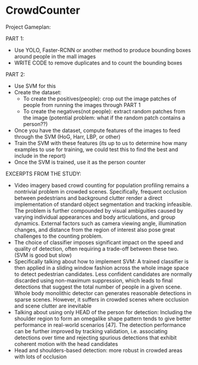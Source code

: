 # CrowdCounter

Project Gameplan:

PART 1:
- Use YOLO, Faster-RCNN or another method to produce bounding boxes around people in the mall images
- WRITE CODE to remove duplicates and to count the bounding boxes

PART 2:
- Use SVM for this
- Create the dataset:
    - To create the positives(people): crop out the image patches of people from running the images through PART 1
    - To create the negatives(not people): extract random patches from the image (potential problem: what if the random patch contains a person??)
- Once you have the dataset, compute features of the images to feed through the SVM (HoG, Harr, LBP, or other)
- Train the SVM with these features (its up to us to determine how many examples to use for training, we could test this to find the best and include in the report)
- Once the SVM is trained, use it as the person counter 



EXCERPTS FROM THE STUDY:
- Video imagery based crowd counting for population profiling remains a nontrivial problem in crowded scenes. Specifically, frequent occlusion between pedestrians and background clutter render a direct implementation of standard object segmentation and tracking infeasible. The problem is further compounded by visual ambiguities caused by varying individual appearances and body articulations, and group dynamics. External factors such as camera viewing angle, illumination changes, and distance from the region of interest also pose great challenges to the counting problem.
- The choice of classifier imposes significant impact on the speed and quality of detection, often requiring a trade-off between these two. (SVM is good but slow)
- Specifically talking about how to implement SVM: A trained classifier is then applied in a sliding window fashion across the
whole image space to detect pedestrian candidates. Less confident candidates are
normally discarded using non-maximum suppression, which leads to final detections that suggest the total number of people in a given scene. Whole body monolithic detector can generates reasonable detections in sparse scenes. However, it suffers in crowded scenes where occlusion and scene clutter are inevitable
- Talking about using only HEAD of the person for detection: Including the shoulder region to form an omegalike shape pattern tends to give better performance in real-world scenarios [47]. The detection performance can be further improved by tracking validation, i.e. associating detections over time and rejecting spurious detections that exhibit coherent motion with the head candidates
- Head and shoulders-based detection: more robust in crowded areas with lots of occlusion

